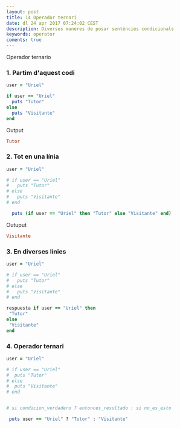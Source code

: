 ```yaml
---
layout: post
title: 14 Operador ternari
date: dl 24 apr 2017 07:24:02 CEST 
description: Diverses maneres de posar sentències condicionals
keywords: operator
coments: true
---
```


Operador ternario

### 1. Partim d'aquest codi

```ruby
user = "Uriel"

if user == "Uriel"
  puts "Tutor"
else
  puts "Visitante"
end
```
Output

```ruby
Tutor
```
### 2. Tot en una línia

```ruby
user = "Uriel"

# if user == "Uriel"
#   puts "Tutor"
# else
#   puts "Visitante"
# end

  puts (if user == "Uriel" then "Tutor" else "Visitante" end)
```

Outuput

```ruby
Visitante
```

### 3. En diverses línies

```ruby
user = "Uriel"

# if user == "Uriel"
#   puts "Tutor"
# else
#   puts "Visitante"
# end

respuesta if user == "Uriel" then 
 "Tutor"
else
 "Visitante"
end
```

### 4. Operador ternari

```ruby
user = "Uriel"

# if user == "Uriel"
#  puts "Tutor"
# else
#  puts "Visitante"
# end


# si condicion_verdadero ? entonces_resultado : si no_es_esto

 puts user == "Uriel" ? "Tutor" : "Visitante"
```
